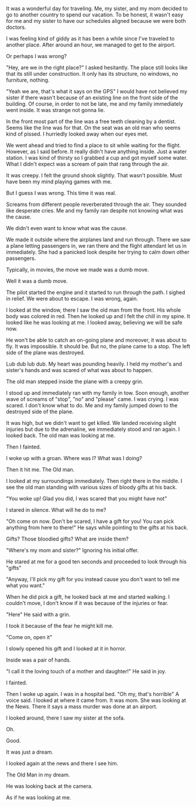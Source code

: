 It was a wonderful day for traveling. Me, my sister, and my mom decided to go to another country to spend our vacation. To be honest, it wasn't easy for me and my sister to have our schedules aligned because we were both doctors.

I was feeling kind of giddy as it has been a while since I've traveled to another place. After around an hour, we managed to get to the airport. 

Or perhaps I was wrong?

"Hey, are we in the right place?" I asked hesitantly. The place still looks like that its still under construction. It only has its structure, no windows, no furniture, nothing. 

"Yeah we are, that's what it says on the GPS" I would have not believed my sister if there wasn't because of an existing line on the front side of the building. Of course, in order to not be late, me and my family immediately went inside. It was strange not gonna lie.

In the front most part of the line was a free teeth cleaning by a dentist. Seems like the line was for that. On the seat was an old man who seems kind of pissed. I hurriedly looked away when our eyes met. 

We went ahead and tried to find a place to sit while waiting for the flight. However, as I said before. It really didn't have anything inside. Just a water station. I was kind of thirsty so I grabbed a cup and got myself some water. What I didn't expect was a scream of pain that rang through the air. 

It was creepy. I felt the ground shook slightly. That wasn't possible. Must have been my mind playing games with me.

But I guess I was wrong. This time it was real.

Screams from different people reverberated through the air. They sounded like desperate cries. Me and my family ran despite not knowing what was the cause. 

We didn't even want to know what was the cause.

We made it outside where the airplanes land and run through. There we saw a plane letting passengers in, we ran there and the flight attendant let us in immediately. She had a panicked look despite her trying to calm down other passengers. 

Typically, in movies, the move we made was a dumb move.

Well it was a dumb move.

The pilot started the engine and it started to run through the path. I sighed in relief. We were about to escape. I was wrong, again.

I looked at the window, there I saw the old man from the front. His whole body was colored in red. Then he looked up and I felt the chill in my spine. It looked like he was looking at me. I looked away, believing we will be safe now. 

He won't be able to catch an on-going plane and moreover, it was about to fly. It was impossible. It should be. But no, the plane came to a stop. The left side of the plane was destroyed.

Lub dub lub dub. My heart was pounding heavily. I held my mother's and sister's hands and was scared of what was about to happen. 

The old man stepped inside the plane with a creepy grin.

I stood up and immediately ran with my family in tow. Soon enough, another wave of screams of "stop", "no" and "please" came. I was crying. I was scared. I don't know what to do. Me and my family jumped down to the destroyed side of the plane.

It was high, but we didn't want to get killed. We landed receiving slight injuries but due to the adrenaline, we immediately stood and ran again. I looked back. The old man was looking at me. 

Then I fainted.

I woke up with a groan. Where was I? What was I doing?

Then it hit me. The Old man.

I looked at my surroundings immediately. Then right there in the middle. I see the old man standing with various sizes of bloody gifts at his back.

"You woke up! Glad you did, I was scared that you might have not"

I stared in silence. What will he do to me?

"Oh come on now. Don't be scared, I have a gift for you! You can pick anything from here to there!" He says while pointing to the gifts at his back.

Gifts? Those bloodied gifts? What are inside them? 

"Where's my mom and sister?" Ignoring his initial offer.

He stared at me for a good ten seconds and proceeded to look through his "gifts"

"Anyway, I'll pick my gift for you instead cause you don't want to tell me what you want."

When he did pick a gift, he looked back at me and started walking. I couldn't move, I don't know if it was because of the injuries or fear.

"Here" He said with a grin.

I took it because of the fear he might kill me. 

"Come on, open it" 

I slowly opened his gift and I looked at it in horror.

Inside was a pair of hands.

"I call it the loving touch of a mother and daughter!" He said in joy.

I fainted.

Then I woke up again. I was in a hospital bed. "Oh my, that's horrible" A voice said. I looked at where it came from. It was mom. She was looking at the News. There it says a mass murder was done at an airport.

I looked around, there I saw my sister at the sofa.

Oh. 

Good.

It was just a dream.

I looked again at the news and there I see him.

The Old Man in my dream.

He was looking back at the camera. 

As if he was looking at me.